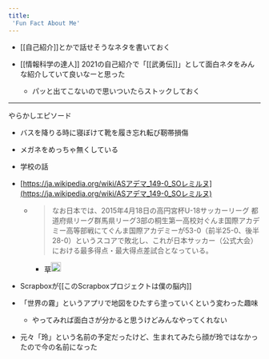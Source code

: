 ```yaml
---
title:
 'Fun Fact About Me'
---
```


- [[自己紹介]]とかで話せそうなネタを書いておく

- [[情報科学の達人]] 2021の自己紹介で「[[武勇伝]]」として面白ネタをみんな紹介していて良いなーと思った
    - パッと出てこないので思いついたらストックしておく
---
やらかしエピソード
- バスを降りる時に寝ぼけて靴を履き忘れ転び靭帯損傷
- メガネをめっちゃ無くしている

- 学校の話
- [https://ja.wikipedia.org/wiki/ASアデマ_149-0_SOレミルヌ](https://ja.wikipedia.org/wiki/ASアデマ_149-0_SOレミルヌ)
    - > なお日本では、2015年4月18日の高円宮杯U-18サッカーリーグ 都道府県リーグ群馬県リーグ3部の桐生第一高校対ぐんま国際アカデミー高等部戦にてぐんま国際アカデミーが53-0（前半25-0、後半28-0）というスコアで敗北し、これが日本サッカー（公式大会）における最多得点・最大得点差試合となっている。
        - 草<img src='https://scrapbox.io/api/pages/blu3mo-public/rickshinmi/icon' alt='rickshinmi.icon' height="19.5"/>

- Scrapboxが[[このScrapboxプロジェクトは僕の脳内]]

- 「世界の霧」というアプリで地図をひたすら塗っていくという変わった趣味
    - やってみれば面白さが分かると思うけどみんなやってくれない

- 元々「玲」という名前の予定だったけど、生まれてみたら顔が玲ではなかったので今の名前になった
